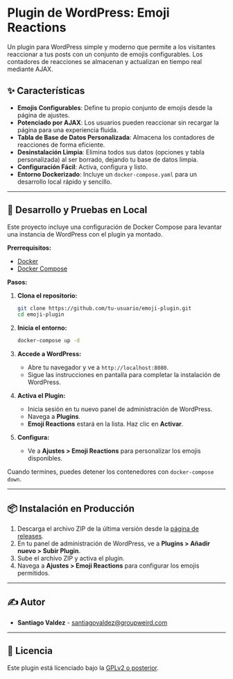 # Plugin de WordPress: Emoji Reactions

Un plugin para WordPress simple y moderno que permite a los visitantes reaccionar a tus posts con un conjunto de emojis configurables. Los contadores de reacciones se almacenan y actualizan en tiempo real mediante AJAX.

## ✨ Características

- **Emojis Configurables**: Define tu propio conjunto de emojis desde la página de ajustes.
- **Potenciado por AJAX**: Los usuarios pueden reaccionar sin recargar la página para una experiencia fluida.
- **Tabla de Base de Datos Personalizada**: Almacena los contadores de reacciones de forma eficiente.
- **Desinstalación Limpia**: Elimina todos sus datos (opciones y tabla personalizada) al ser borrado, dejando tu base de datos limpia.
- **Configuración Fácil**: Activa, configura y listo.
- **Entorno Dockerizado**: Incluye un `docker-compose.yaml` para un desarrollo local rápido y sencillo.

---

## 🚀 Desarrollo y Pruebas en Local

Este proyecto incluye una configuración de Docker Compose para levantar una instancia de WordPress con el plugin ya montado.

**Prerrequisitos:**
*   [Docker](https://www.docker.com/get-started)
*   [Docker Compose](https://docs.docker.com/compose/install/)

**Pasos:**

1.  **Clona el repositorio:**
    ```bash
    git clone https://github.com/tu-usuario/emoji-plugin.git
    cd emoji-plugin
    ```

2.  **Inicia el entorno:**
    ```bash
    docker-compose up -d
    ```

3.  **Accede a WordPress:**
    *   Abre tu navegador y ve a `http://localhost:8080`.
    *   Sigue las instrucciones en pantalla para completar la instalación de WordPress.

4.  **Activa el Plugin:**
    *   Inicia sesión en tu nuevo panel de administración de WordPress.
    *   Navega a **Plugins**.
    *   **Emoji Reactions** estará en la lista. Haz clic en **Activar**.

5.  **Configura:**
    *   Ve a **Ajustes > Emoji Reactions** para personalizar los emojis disponibles.

Cuando termines, puedes detener los contenedores con `docker-compose down`.

---

## 📦 Instalación en Producción

1.  Descarga el archivo ZIP de la última versión desde la [página de releases](https://github.com/tu-usuario/emoji-plugin/releases).
2.  En tu panel de administración de WordPress, ve a **Plugins > Añadir nuevo > Subir Plugin**.
3.  Sube el archivo ZIP y activa el plugin.
4.  Navega a **Ajustes > Emoji Reactions** para configurar los emojis permitidos.

---

## ✍️ Autor

*   **Santiago Valdez** - <santiagovaldez@groupweird.com>

---

## 📄 Licencia

Este plugin está licenciado bajo la [GPLv2 o posterior](https://www.gnu.org/licenses/gpl-2.0.html).